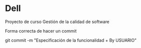 # Dell
Proyecto de curso 
Gestión de la calidad de software

Forma correcta de hacer un commit

git commit -m "Especificación de la funcionalidad + By USUARIO"

